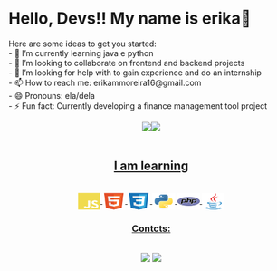 <h1> Hello, Devs!! My name is erika👋</h1>
<p>Here are some ideas to get you started: 
<br>
- 🌱 I’m currently learning java e python 
<br>
- 👯 I’m looking to collaborate on frontend and backend projects 
<br>
- 🤔 I’m looking for help with to gain experience and do an internship 
<br>
- 📫 How to reach me: erikammoreira16@gmail.com 
<br>
- 😄 Pronouns: ela/dela 
<br>
- ⚡ Fun fact: Currently developing a finance management tool project 
</p>
<div align="center"> <a href="https://github.com/erikammreis"> <img height="180em" src="https://github-readme-stats.vercel.app/api/top-langs/?username=erikammreis&layout=compact&langs_count=7&theme=dracula"/><img height="180em" src="https://github-readme-stats.vercel.app/api?username=erikammreis&show_icons=true&theme=dracula&include_all_commits=true&count_private=true"/> </div>
 <br>
<div  align="center"> 
<h2>I am learning</h2>
  
  <div style="display: inline_block"><br>
  <img align="center" alt="Rafa-Js" height="30" width="40" src="https://raw.githubusercontent.com/devicons/devicon/master/icons/javascript/javascript-plain.svg">
  <img align="center" alt="HTML" height="30" width="40" src="https://raw.githubusercontent.com/devicons/devicon/master/icons/html5/html5-original.svg">
  <img align="center" alt="CSS" height="30" width="40" src="https://raw.githubusercontent.com/devicons/devicon/master/icons/css3/css3-original.svg">
  <img align="center" alt="Python" height="30" width="40" src="https://raw.githubusercontent.com/devicons/devicon/master/icons/python/python-original.svg">
  <img align="center" alt="PHP" height="30" width="40" src="https://raw.githubusercontent.com/devicons/devicon/master/icons/php/php-original.svg">
  <img align="center" alt="java" height="30" width="40" src="https://raw.githubusercontent.com/devicons/devicon/master/icons/java/java-original.svg">
 
    
</div>
<div  align="center">   
<h3>Contcts:</h3> 
</div>
<br><a href = "mailto:erikammoreira16@gmail.com">
<img src="https://img.shields.io/badge/Gmail-D14836?style=for-the-badge&logo=gmail&logoColor=white" target="_blank"></a> 
<a href="https://www.linkedin.com/in/erika-macedo-desenvolvedora-fullstack lipi=urn%3Ali%3Apage%3Ad_flagship3_profile_view_base_contact_details%3Ba0WhDtkGS1KlHncr6s5W8g%3D%3D"><img src="https://img.shields.io/badge/-LinkedIn-%230077B5?style=for-the-badge&logo=linkedin&logoColor=white" target="_blank"></a> 
</div>

